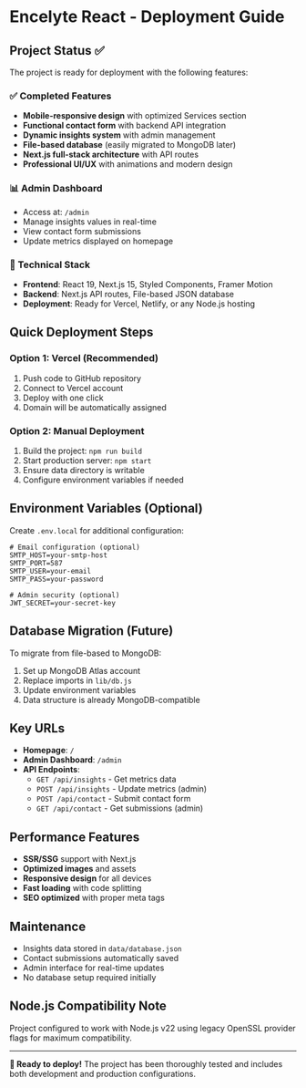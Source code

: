 # Encelyte React - Deployment Guide

## Project Status ✅

The project is ready for deployment with the following features:

### ✅ Completed Features
- **Mobile-responsive design** with optimized Services section
- **Functional contact form** with backend API integration
- **Dynamic insights system** with admin management
- **File-based database** (easily migrated to MongoDB later)
- **Next.js full-stack architecture** with API routes
- **Professional UI/UX** with animations and modern design

### 📊 Admin Dashboard
- Access at: `/admin`
- Manage insights values in real-time
- View contact form submissions
- Update metrics displayed on homepage

### 🔧 Technical Stack
- **Frontend**: React 19, Next.js 15, Styled Components, Framer Motion
- **Backend**: Next.js API routes, File-based JSON database
- **Deployment**: Ready for Vercel, Netlify, or any Node.js hosting

## Quick Deployment Steps

### Option 1: Vercel (Recommended)
1. Push code to GitHub repository
2. Connect to Vercel account
3. Deploy with one click
4. Domain will be automatically assigned

### Option 2: Manual Deployment
1. Build the project: `npm run build`
2. Start production server: `npm start`
3. Ensure data directory is writable
4. Configure environment variables if needed

## Environment Variables (Optional)
Create `.env.local` for additional configuration:
```
# Email configuration (optional)
SMTP_HOST=your-smtp-host
SMTP_PORT=587
SMTP_USER=your-email
SMTP_PASS=your-password

# Admin security (optional)
JWT_SECRET=your-secret-key
```

## Database Migration (Future)
To migrate from file-based to MongoDB:
1. Set up MongoDB Atlas account
2. Replace imports in `lib/db.js`
3. Update environment variables
4. Data structure is already MongoDB-compatible

## Key URLs
- **Homepage**: `/`
- **Admin Dashboard**: `/admin`
- **API Endpoints**:
  - `GET /api/insights` - Get metrics data
  - `POST /api/insights` - Update metrics (admin)
  - `POST /api/contact` - Submit contact form
  - `GET /api/contact` - Get submissions (admin)

## Performance Features
- **SSR/SSG** support with Next.js
- **Optimized images** and assets
- **Responsive design** for all devices
- **Fast loading** with code splitting
- **SEO optimized** with proper meta tags

## Maintenance
- Insights data stored in `data/database.json`
- Contact submissions automatically saved
- Admin interface for real-time updates
- No database setup required initially

## Node.js Compatibility Note
Project configured to work with Node.js v22 using legacy OpenSSL provider flags for maximum compatibility.

---

**🚀 Ready to deploy!** The project has been thoroughly tested and includes both development and production configurations.
